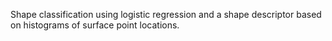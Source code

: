 Shape classification using logistic regression and a shape descriptor based on histograms of surface point locations.
